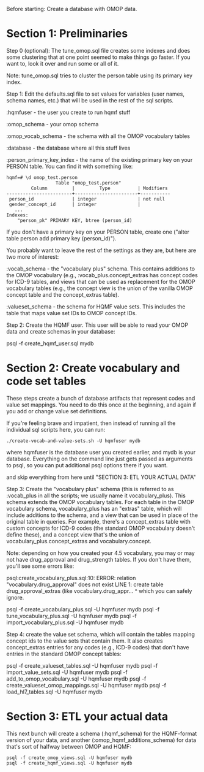 Before starting: Create a database with OMOP data.

# Section 1: Preliminaries

Step 0 (optional): The tune_omop.sql file creates some indexes and does some clustering that at one point
seemed to make things go faster. If you want to, look it over and run some or all of it.

Note: tune_omop.sql tries to cluster the person table using its primary key index. 

Step 1: Edit the defaults.sql file to set values for variables (user names, schema names, etc.) that will
be used in the rest of the sql scripts.

:hqmfuser - the user you create to run hqmf stuff

:omop_schema - your omop schema

:omop_vocab_schema - the schema with all the OMOP vocabulary tables

:database - the database where all this stuff lives

:person_primary_key_index - the name of the existing primary key on your PERSON table. You can find it with something like:

```
hqmf=# \d omop_test.person
                  Table "omop_test.person"
         Column         |         Type          | Modifiers 
------------------------+-----------------------+-----------
 person_id              | integer               | not null
 gender_concept_id      | integer               | 
   ...
Indexes:
    "person_pk" PRIMARY KEY, btree (person_id)
```

If you don't have a primary key on your PERSON table, create one ("alter table person add primary key (person_id)").

You probably want to leave the rest of the settings as they are, but here are two more of interest:

:vocab_schema - the "vocabulary plus" schema. This contains additions
to the OMOP vocabulary (e.g., :vocab_plus.concept_extras has concept
codes for ICD-9 tables, and views that can be used as replacement for
the OMOP vocabulary tables (e.g., the concept view is the union of the
vanilla OMOP concept table and the concept_extras table).

:valueset_schema - the schema for HQMF value sets. This includes the table
that maps value set IDs to OMOP concept IDs.


Step 2: Create the HQMF user. This user will be able to read your OMOP
data and create schemas in your database:

psql -f create_hqmf_user.sql mydb

# Section 2: Create vocabulary and code set tables

These steps create a bunch of database artifacts that represent codes
and value set mappings. You need to do this once at the beginning, and
again if you add or change value set definitions.

If you're feeling brave and impatient, then instead of running all the
individual sql scripts here, you can run:

   `./create-vocab-and-value-sets.sh -U hqmfuser mydb`

where hqmfuser is the database user you created earlier, and mydb is
your database. Everything on the command line just gets passed as
arguments to psql, so you can put additional psql options there if you
want.

and skip everything from here until "SECTION 3: ETL YOUR ACTUAL DATA"

Step 3: Create the "vocabulary plus" schema (this is referred to as
:vocab_plus in all the scripts; we usually name it
vocabulary_plus). This schema extends the OMOP vocabulary tables. For
each table in the OMOP vocabulary schema, vocabulary_plus has an
"extras" table, which will include additions to the schema, and a view
that can be used in place of the original table in queries. For
example, there's a concept_extras table with custom concepts for ICD-9
codes (the standard OMOP vocabulary doesn't define these), and a
concept view that's the union of vocabulary_plus.concept_extras and
vocabulary.concept.

Note: depending on how you created your 4.5 vocabulary, you may or may not have drug_approval
and drug_strength tables. If you don't have them, you'll see some errors like:

  psql:create_vocabulary_plus.sql:10: ERROR:  relation "vocabulary.drug_approval" does not exist
  LINE 1: create table drug_approval_extras (like vocabulary.drug_appr...
                                                ^
which you can safely ignore.

psql -f create_vocabulary_plus.sql -U hqmfuser mydb
psql -f tune_vocabulary_plus.sql -U hqmfuser mydb
psql -f import_vocabulary_plus.sql -U hqmfuser mydb

Step 4: create the value set schema, which will contain the tables mapping concept ids to the
value sets that contain them. It also creates concept_extras entries for any codes (e.g., ICD-9 codes)
that don't have entries in the standard OMOP concept tables:

psql -f create_valueset_tables.sql -U hqmfuser mydb
psql -f import_value_sets.sql -U hqmfuser mydb
psql -f add_to_omop_vocabulary.sql -U hqmfuser mydb
psql -f create_valueset_omop_mappings.sql -U hqmfuser mydb
psql -f load_hl7_tables.sql -U hqmfuser mydb


# Section 3: ETL your actual data

This next bunch will create a schema (:hqmf_schema) for the HQMF-format
version of your data, and another (:omop_hqmf_additions_schema) for
data that's sort of halfway between OMOP and HQMF:

```
psql -f create_omop_views.sql -U hqmfuser mydb
psql -f create_hqmf_views.sql -U hqmfuser mydb
```

